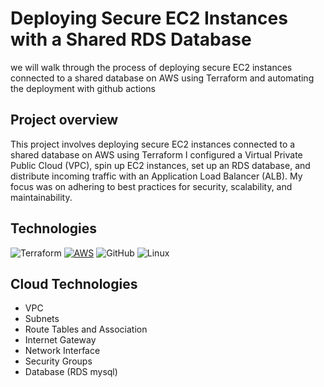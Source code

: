 #  Deploying Secure EC2 Instances with a Shared RDS Database
we will walk through the process of deploying secure EC2 instances connected to a shared database on AWS using Terraform and automating the deployment with github actions

## Project overview
This project involves deploying secure EC2 instances connected to a shared database on AWS using Terraform 
I configured a Virtual Private Public Cloud (VPC), spin up EC2 instances, set up an RDS database, and distribute incoming traffic with an Application Load Balancer (ALB).
My focus was on adhering to best practices for security, scalability, and maintainability.

## Technologies
 ![Terraform](https://img.shields.io/badge/terraform-%235835CC.svg?style=for-the-badge&logo=terraform&logoColor=white) [![AWS](https://img.shields.io/badge/AWS-%23FF9900.svg?logo=amazon-web-services&logoColor=white)](#)
 ![GitHub](https://img.shields.io/badge/github-%23121011.svg?style=for-the-badge&logo=github&logoColor=white) ![Linux](https://img.shields.io/badge/Linux_Bash_Scripting-FCC624?style=for-the-badge&logo=linux&logoColor=black)
 
## Cloud Technologies

- VPC
- Subnets
- Route Tables and Association
- Internet Gateway
- Network Interface
- Security Groups
- Database (RDS mysql)
